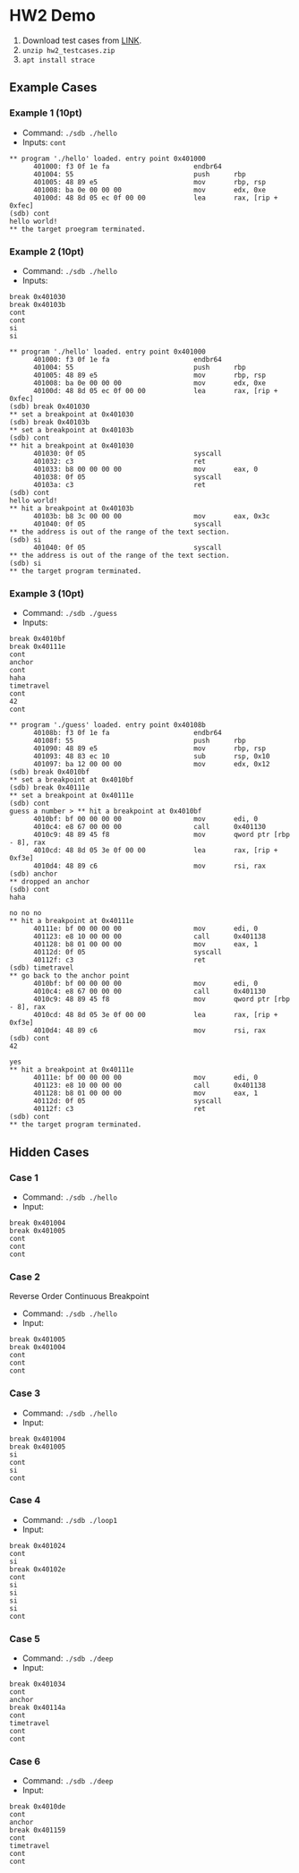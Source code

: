 # HW2 Demo

1. Download test cases from [LINK](https://up23.zoolab.org/up23/hw2/hw2_testcases.zip).
2. `unzip hw2_testcases.zip`
3. `apt install strace`

## Example Cases
### Example 1 (10pt)
* Command: `./sdb ./hello`
* Inputs: `cont`

```
** program './hello' loaded. entry point 0x401000
      401000: f3 0f 1e fa                     endbr64   
      401004: 55                              push      rbp
      401005: 48 89 e5                        mov       rbp, rsp
      401008: ba 0e 00 00 00                  mov       edx, 0xe
      40100d: 48 8d 05 ec 0f 00 00            lea       rax, [rip + 0xfec]
(sdb) cont
hello world!
** the target proegram terminated.
```

### Example 2 (10pt)
* Command: `./sdb ./hello`
* Inputs:
```
break 0x401030
break 0x40103b
cont
cont
si
si
```

```
** program './hello' loaded. entry point 0x401000
      401000: f3 0f 1e fa                     endbr64   
      401004: 55                              push      rbp
      401005: 48 89 e5                        mov       rbp, rsp
      401008: ba 0e 00 00 00                  mov       edx, 0xe
      40100d: 48 8d 05 ec 0f 00 00            lea       rax, [rip + 0xfec]
(sdb) break 0x401030
** set a breakpoint at 0x401030
(sdb) break 0x40103b
** set a breakpoint at 0x40103b
(sdb) cont
** hit a breakpoint at 0x401030
      401030: 0f 05                           syscall   
      401032: c3                              ret       
      401033: b8 00 00 00 00                  mov       eax, 0
      401038: 0f 05                           syscall   
      40103a: c3                              ret       
(sdb) cont
hello world!
** hit a breakpoint at 0x40103b
      40103b: b8 3c 00 00 00                  mov       eax, 0x3c
      401040: 0f 05                           syscall   
** the address is out of the range of the text section.
(sdb) si
      401040: 0f 05                           syscall   
** the address is out of the range of the text section.
(sdb) si
** the target program terminated.
```

### Example 3 (10pt)
* Command: `./sdb ./guess`
* Inputs:
```
break 0x4010bf
break 0x40111e
cont
anchor
cont
haha
timetravel
cont
42
cont
```

```
** program './guess' loaded. entry point 0x40108b
      40108b: f3 0f 1e fa                     endbr64   
      40108f: 55                              push      rbp
      401090: 48 89 e5                        mov       rbp, rsp
      401093: 48 83 ec 10                     sub       rsp, 0x10
      401097: ba 12 00 00 00                  mov       edx, 0x12
(sdb) break 0x4010bf
** set a breakpoint at 0x4010bf
(sdb) break 0x40111e
** set a breakpoint at 0x40111e
(sdb) cont
guess a number > ** hit a breakpoint at 0x4010bf
      4010bf: bf 00 00 00 00                  mov       edi, 0
      4010c4: e8 67 00 00 00                  call      0x401130
      4010c9: 48 89 45 f8                     mov       qword ptr [rbp - 8], rax
      4010cd: 48 8d 05 3e 0f 00 00            lea       rax, [rip + 0xf3e]
      4010d4: 48 89 c6                        mov       rsi, rax
(sdb) anchor
** dropped an anchor
(sdb) cont
haha

no no no
** hit a breakpoint at 0x40111e
      40111e: bf 00 00 00 00                  mov       edi, 0
      401123: e8 10 00 00 00                  call      0x401138
      401128: b8 01 00 00 00                  mov       eax, 1
      40112d: 0f 05                           syscall   
      40112f: c3                              ret       
(sdb) timetravel
** go back to the anchor point
      4010bf: bf 00 00 00 00                  mov       edi, 0
      4010c4: e8 67 00 00 00                  call      0x401130
      4010c9: 48 89 45 f8                     mov       qword ptr [rbp - 8], rax
      4010cd: 48 8d 05 3e 0f 00 00            lea       rax, [rip + 0xf3e]
      4010d4: 48 89 c6                        mov       rsi, rax
(sdb) cont
42

yes
** hit a breakpoint at 0x40111e
      40111e: bf 00 00 00 00                  mov       edi, 0
      401123: e8 10 00 00 00                  call      0x401138
      401128: b8 01 00 00 00                  mov       eax, 1
      40112d: 0f 05                           syscall   
      40112f: c3                              ret       
(sdb) cont
** the target program terminated.
```

## Hidden Cases
### Case 1

* Command: `./sdb ./hello`
* Input:
```
break 0x401004
break 0x401005
cont
cont
cont
```

### Case 2

Reverse Order Continuous Breakpoint

* Command: `./sdb ./hello`
* Input:
```
break 0x401005
break 0x401004
cont
cont
cont
```

### Case 3

* Command: `./sdb ./hello`
* Input: 
```
break 0x401004
break 0x401005
si
cont
si
cont
```

### Case 4

* Command: `./sdb ./loop1`
* Input: 
```
break 0x401024
cont
si
break 0x40102e
cont
si
si
si
si
cont
```

### Case 5

* Command: `./sdb ./deep`
* Input:
```
break 0x401034
cont
anchor
break 0x40114a
cont
timetravel
cont
cont
```

### Case 6

* Command: `./sdb ./deep`
* Input:
```
break 0x4010de
cont
anchor
break 0x401159
cont
timetravel
cont
cont
```